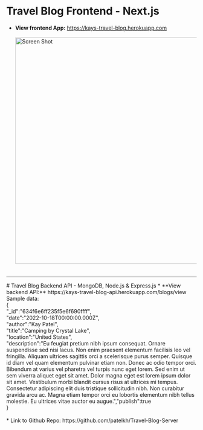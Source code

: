 # Travel Blog Frontend - Next.js<br>
* **View frontend App:** https://kays-travel-blog.herokuapp.com<br><br>
<img width="600" alt="Screen Shot" src="https://user-images.githubusercontent.com/76967126/197347627-1ddb093c-5a00-4bd3-af70-3497c1ac444a.png"><br><br>
<hr>
# Travel Blog Backend API - MongoDB, Node.js & Express.js
* **View backend API:** https://kays-travel-blog-api.herokuapp.com/blogs/view <br>
Sample data: <br>
{<br>
"_id":"634f6e6ff235f5e6f690ffff",<br>
"date":"2022-10-18T00:00:00.000Z",<br>
"author":"Kay Patel",<br>
"title":"Camping by Crystal Lake",<br>
"location":"United States",<br>
"description":"Eu feugiat pretium nibh ipsum consequat. Ornare suspendisse sed nisi lacus. Non enim praesent elementum facilisis leo vel fringilla. Aliquam ultrices sagittis orci a scelerisque purus semper. Quisque id diam vel quam elementum pulvinar etiam non. Donec ac odio tempor orci. Bibendum at varius vel pharetra vel turpis nunc eget lorem. Sed enim ut sem viverra aliquet eget sit amet. Dolor magna eget est lorem ipsum dolor sit amet. Vestibulum morbi blandit cursus risus at ultrices mi tempus. Consectetur adipiscing elit duis tristique sollicitudin nibh. Non curabitur gravida arcu ac. Magna etiam tempor orci eu lobortis elementum nibh tellus molestie. Eu ultrices vitae auctor eu augue.","publish":true<br>
}<br><br>
* Link to Github Repo: https://github.com/patelkh/Travel-Blog-Server<br><br>

